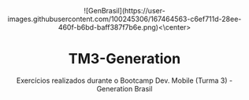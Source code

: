 <center>![GenBrasil](https://user-images.githubusercontent.com/100245306/167464563-c6ef711d-28ee-460f-b6bd-baff387f7b6e.png)<\center>

# TM3-Generation

Exercícios realizados durante o Bootcamp Dev. Mobile (Turma 3) - Generation Brasil
